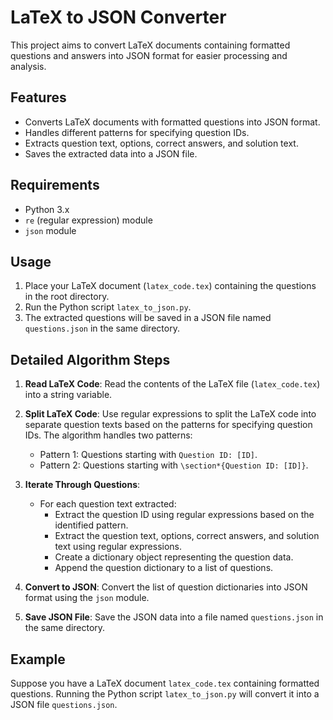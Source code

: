 # LaTeX to JSON Converter

This project aims to convert LaTeX documents containing formatted questions and answers into JSON format for easier processing and analysis.

## Features

- Converts LaTeX documents with formatted questions into JSON format.
- Handles different patterns for specifying question IDs.
- Extracts question text, options, correct answers, and solution text.
- Saves the extracted data into a JSON file.

## Requirements

- Python 3.x
- `re` (regular expression) module
- `json` module

## Usage

1. Place your LaTeX document (`latex_code.tex`) containing the questions in the root directory.
2. Run the Python script `latex_to_json.py`.
3. The extracted questions will be saved in a JSON file named `questions.json` in the same directory.

## Detailed Algorithm Steps

1. **Read LaTeX Code**: Read the contents of the LaTeX file (`latex_code.tex`) into a string variable.

2. **Split LaTeX Code**: Use regular expressions to split the LaTeX code into separate question texts based on the patterns for specifying question IDs. The algorithm handles two patterns:
   - Pattern 1: Questions starting with `Question ID: [ID]`.
   - Pattern 2: Questions starting with `\section*{Question ID: [ID]}`.

3. **Iterate Through Questions**:
   - For each question text extracted:
     - Extract the question ID using regular expressions based on the identified pattern.
     - Extract the question text, options, correct answers, and solution text using regular expressions.
     - Create a dictionary object representing the question data.
     - Append the question dictionary to a list of questions.

4. **Convert to JSON**: Convert the list of question dictionaries into JSON format using the `json` module.

5. **Save JSON File**: Save the JSON data into a file named `questions.json` in the same directory.

## Example

Suppose you have a LaTeX document `latex_code.tex` containing formatted questions. Running the Python script `latex_to_json.py` will convert it into a JSON file `questions.json`.


